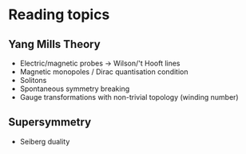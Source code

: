 # Reading topics

## Yang Mills Theory
- Electric/magnetic probes -> Wilson/'t Hooft lines
- Magnetic monopoles / Dirac quantisation condition
- Solitons
- Spontaneous symmetry breaking
- Gauge transformations with non-trivial topology (winding number)

## Supersymmetry
- Seiberg duality
